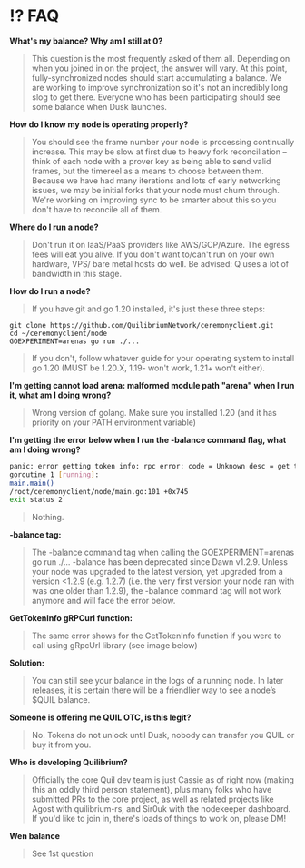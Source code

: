 # ⁉️ FAQ

**What's my balance? Why am I still at 0?**

> This question is the most frequently asked of them all. Depending on when you joined in on the project, the answer will vary. At this point, fully-synchronized nodes should start accumulating a balance. We are working to improve synchronization so it's not an incredibly long slog to get there. Everyone who has been participating should see some balance when Dusk launches.

**How do I know my node is operating properly?**

> You should see the frame number your node is processing continually increase. This may be slow at first due to heavy fork reconciliation – think of each node with a prover key as being able to send valid frames, but the timereel as a means to choose between them. Because we have had many iterations and lots of early networking issues, we may be initial forks that your node must churn through. We're working on improving sync to be smarter about this so you don't have to reconcile all of them.

**Where do I run a node?**

> Don't run it on IaaS/PaaS providers like AWS/GCP/Azure. The egress fees will eat you alive. If you don't want to/can't run on your own hardware, VPS/ bare metal hosts do well. Be advised: Q uses a lot of bandwidth in this stage.

**How do I run a node?**

> If you have git and go 1.20 installed, it's just these three steps:

```
git clone https://github.com/QuilibriumNetwork/ceremonyclient.git
cd ~/ceremonyclient/node
GOEXPERIMENT=arenas go run ./...
```

> If you don't, follow whatever guide for your operating system to install go 1.20 (MUST be 1.20.X, 1.19- won't work, 1.21+ won't either).

**I'm getting cannot load arena: malformed module path "arena" when I run it, what am I doing wrong?**

> Wrong version of golang. Make sure you installed 1.20 (and it has priority on your PATH environment variable)

**I'm getting the error below when I run the -balance command flag, what am I doing wrong?**

```bash
panic: error getting token info: rpc error: code = Unknown desc = get token info : get highest candidate data clock frame: item not found
goroutine 1 [running]:
main.main()
/root/ceremonyclient/node/main.go:101 +0x745
exit status 2
```

> Nothing.

**-balance tag:**

> The -balance command tag when calling the GOEXPERIMENT=arenas go run ./... -balance has been deprecated since Dawn v1.2.9. Unless your node was upgraded to the latest version, yet upgraded from a version <1.2.9 (e.g. 1.2.7) (i.e. the very first version your node ran with was one older than 1.2.9), the -balance command tag will not work anymore and will face the error below.

**GetTokenInfo gRPCurl function:**

> The same error shows for the GetTokenInfo function if you were to call using gRpcUrl library (see image below)

**Solution:**

> You can still see your balance in the logs of a running node. In later releases, it is certain there will be a friendlier way to see a node’s $QUIL balance.

**Someone is offering me QUIL OTC, is this legit?**

> No. Tokens do not unlock until Dusk, nobody can transfer you QUIL or buy it from you.

**Who is developing Quilibrium?**

> Officially the core Quil dev team is just Cassie as of right now (making this an oddly third person statement), plus many folks who have submitted PRs to the core project, as well as related projects like Agost with quilibrium-rs, and Sir0uk with the nodekeeper dashboard. If you'd like to join in, there's loads of things to work on, please DM!

**Wen balance**

> See 1st question
